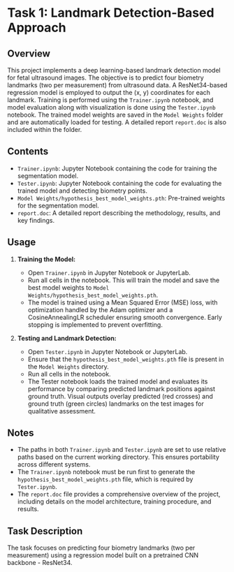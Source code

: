 # Task 1: Landmark Detection-Based Approach

## Overview

This project implements a deep learning-based landmark detection model for fetal ultrasound images. The objective is to predict four biometry landmarks (two per measurement) from ultrasound data. A ResNet34-based regression model is employed to output the (x, y) coordinates for each landmark. Training is performed using the `Trainer.ipynb` notebook, and model evaluation along with visualization is done using the `Tester.ipynb` notebook. The trained model weights are saved in the `Model Weights` folder and are automatically loaded for testing. A detailed report `report.doc` is also included within the folder.

## Contents

*   `Trainer.ipynb`: Jupyter Notebook containing the code for training the segmentation model.
*   `Tester.ipynb`: Jupyter Notebook containing the code for evaluating the trained model and detecting biometry points.
*   `Model Weights/hypothesis_best_model_weights.pth`: Pre-trained weights for the segmentation model.
*   `report.doc`: A detailed report describing the methodology, results, and key findings.


## Usage

1.  **Training the Model:**

    *   Open `Trainer.ipynb` in Jupyter Notebook or JupyterLab.
    *   Run all cells in the notebook. This will train the model and save the best model weights to `Model Weights/hypothesis_best_model_weights.pth`.
    * The model is trained using a Mean Squared Error (MSE) loss, with optimization handled by the Adam optimizer and a CosineAnnealingLR scheduler ensuring smooth convergence. Early stopping is implemented to prevent overfitting.


2.  **Testing and Landmark Detection:**

    *   Open `Tester.ipynb` in Jupyter Notebook or JupyterLab.
    *   Ensure that the `hypothesis_best_model_weights.pth` file is present in the `Model Weights` directory.
    *   Run all cells in the notebook. 
    *  The Tester notebook loads the trained model and evaluates its performance by comparing predicted landmark positions against ground truth. Visual outputs overlay predicted (red crosses) and ground truth (green circles) landmarks on the test images for qualitative assessment.

## Notes

*   The paths in both `Trainer.ipynb` and `Tester.ipynb` are set to use relative paths based on the current working directory. This ensures portability across different systems.
*   The `Trainer.ipynb` notebook must be run first to generate the `hypothesis_best_model_weights.pth` file, which is required by `Tester.ipynb`.
*   The `report.doc` file provides a comprehensive overview of the project, including details on the model architecture, training procedure, and results.

## Task Description

The task focuses on predicting four biometry landmarks (two per measurement) using a regression model built on a pretrained CNN backbone - ResNet34. 